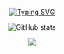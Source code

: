 
<div align="center">

[![Typing SVG](https://readme-typing-svg.demolab.com?font=Fira+Code&duration=1000&pause=1000&color=F7F7F7&background=000000&center=true&vCenter=true&multiline=true&width=750&height=100&lines=Greetings%2C+Fellow+developers!+%F0%9F%91%8B;I'm+deeply+interested++in+;%5B+The+field+of+cybersecurity.++%5D)](https://git.io/typing-svg)

</div>
<div align="center">

![GitHub stats](https://github-readme-stats.vercel.app/api?username=LeakedByteBuster&show_icons=true&theme=radical)

</div>

<div align="center">
  
<img src="https://skillicons.dev/icons?i=github,git,bash,md,cpp,c,linux,ps" />

</div>

<!--
**Mushigarou/Mushigarou** is a ✨ _special_ ✨ repository because its `README.md` (this file) appears on your GitHub profile.

Here are some ideas to get you started:


- 🌱 I’m currently learning ...
- 👯 I’m looking to collaborate on ...
- 🤔 I’m looking for help with ...
- 💬 Ask me about ... 
- 📫 How to reach me: ...
- 😄 Pronouns: ...
- ⚡ Fun fact: ...
-->
